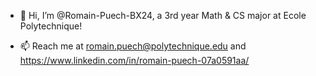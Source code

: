 - 👋 Hi, I’m @Romain-Puech-BX24, a 3rd year Math & CS major at Ecole Polytechnique!  
<!--- 👀 I’m interested in Software engineering, Machine learning and Research!
- 💞️ I’m looking for research and software engineering summer internships in companies or universities -->
- 📫 Reach me at romain.puech@polytechnique.edu and https://www.linkedin.com/in/romain-puech-07a0591aa/

<!---
Romain-Puech-BX24/Romain-Puech-BX24 is a ✨ special ✨ repository because its `README.md` (this file) appears on your GitHub profile.
You can click the Preview link to take a look at your changes.
--->
